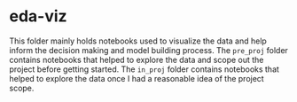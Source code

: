 # eda-viz

This folder mainly holds notebooks used to visualize the data and help inform the decision making and model building process. The `pre_proj` folder contains notebooks that helped to explore the data and scope out the project before getting started. The `in_proj` folder contains notebooks that helped to explore the data once I had a reasonable idea of the project scope. 
